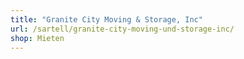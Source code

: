 ```yaml
---
title: "Granite City Moving & Storage, Inc"
url: /sartell/granite-city-moving-und-storage-inc/
shop: Mieten
---
```


